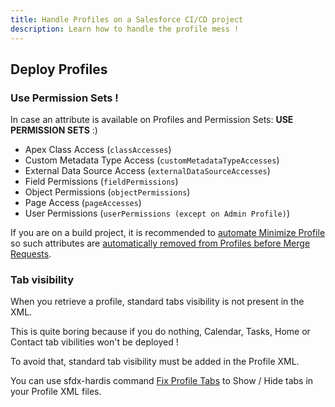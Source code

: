 ```yaml
---
title: Handle Profiles on a Salesforce CI/CD project
description: Learn how to handle the profile mess !
---
```

<!-- markdownlint-disable MD013 -->

## Deploy Profiles

### Use Permission Sets !

In case an attribute is available on Profiles and Permission Sets: **USE PERMISSION SETS** :)

- Apex Class Access (`classAccesses`)
- Custom Metadata Type Access (`customMetadataTypeAccesses`)
- External Data Source Access (`externalDataSourceAccesses`)
- Field Permissions (`fieldPermissions`)
- Object Permissions (`objectPermissions`)
- Page Access (`pageAccesses`)
- User Permissions (`userPermissions (except on Admin Profile)`)

If you are on a build project, it is recommended to [automate Minimize Profile](https://sfdx-hardis.cloudity.com/hardis/project/clean/minimizeprofiles/) so such attributes are [automatically removed from Profiles before Merge Requests](https://sfdx-hardis.cloudity.com/salesforce-ci-cd-config-cleaning/#minimize-profiles).

### Tab visibility

When you retrieve a profile, standard tabs visibility is not present in the XML.

This is quite boring because if you do nothing, Calendar, Tasks, Home or Contact tab vibilities won't be deployed !

To avoid that, standard tab visibility must be added in the Profile XML.

You can use sfdx-hardis command [Fix Profile Tabs](https://sfdx-hardis.cloudity.com/hardis/project/fix/profiletabs/) to Show / Hide tabs in your Profile XML files.

